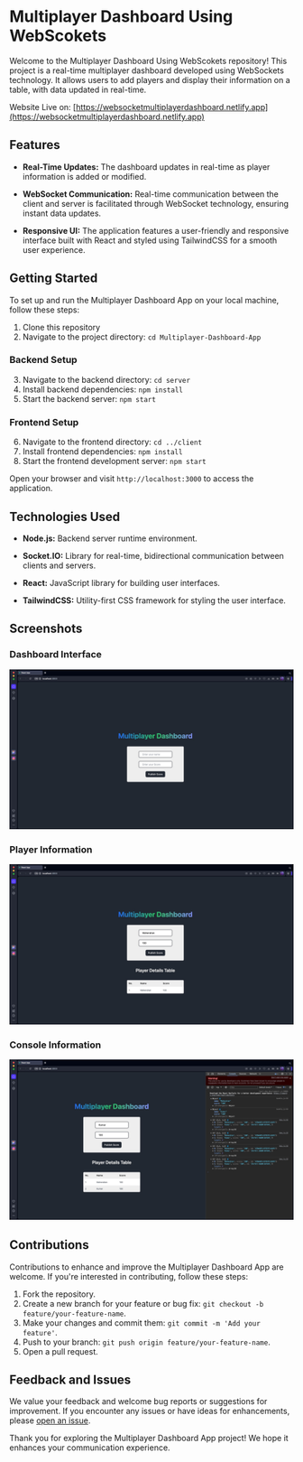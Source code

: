 # Multiplayer Dashboard Using WebScokets

Welcome to the Multiplayer Dashboard Using WebScokets repository! This project is a real-time multiplayer dashboard developed using WebSockets technology. It allows users to add players and display their information on a table, with data updated in real-time.

Website Live on: [https://websocketmultiplayerdashboard.netlify.app](https://websocketmultiplayerdashboard.netlify.app)

## Features

- **Real-Time Updates:** The dashboard updates in real-time as player information is added or modified.
  
- **WebSocket Communication:** Real-time communication between the client and server is facilitated through WebSocket technology, ensuring instant data updates.
  
- **Responsive UI:** The application features a user-friendly and responsive interface built with React and styled using TailwindCSS for a smooth user experience.

## Getting Started

To set up and run the Multiplayer Dashboard App on your local machine, follow these steps:

1. Clone this repository
2. Navigate to the project directory: `cd Multiplayer-Dashboard-App`

### Backend Setup

3. Navigate to the backend directory: `cd server`
4. Install backend dependencies: `npm install`
5. Start the backend server: `npm start`

### Frontend Setup

6. Navigate to the frontend directory: `cd ../client`
7. Install frontend dependencies: `npm install`
8. Start the frontend development server: `npm start`

Open your browser and visit `http://localhost:3000` to access the application.

## Technologies Used

- **Node.js:** Backend server runtime environment.
  
- **Socket.IO:** Library for real-time, bidirectional communication between clients and servers.
  
- **React:** JavaScript library for building user interfaces.
  
- **TailwindCSS:** Utility-first CSS framework for styling the user interface.

## Screenshots

### Dashboard Interface
![Dashboard Interface](./screenshots/output1.jpg)

### Player Information
![Player Information](./screenshots/output2.jpg)

### Console Information
![Console Information](./screenshots/output3.jpg)

## Contributions

Contributions to enhance and improve the Multiplayer Dashboard App are welcome. If you're interested in contributing, follow these steps:

1. Fork the repository.
2. Create a new branch for your feature or bug fix: `git checkout -b feature/your-feature-name`.
3. Make your changes and commit them: `git commit -m 'Add your feature'`.
4. Push to your branch: `git push origin feature/your-feature-name`.
5. Open a pull request.

## Feedback and Issues

We value your feedback and welcome bug reports or suggestions for improvement. If you encounter any issues or have ideas for enhancements, please [open an issue](https://github.com/YourUsername/Multiplayer-Dashboard-App/issues).

Thank you for exploring the Multiplayer Dashboard App project! We hope it enhances your communication experience.
